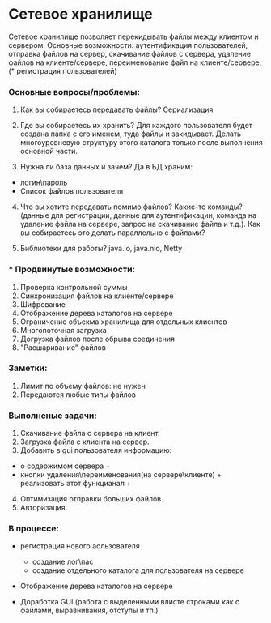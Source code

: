 # Сетевое хранилище

Сетевое хранилище позволяет перекидывать файлы между клиентом и сервером.
Основные возможности: аутентификация пользователей, отправка файлов на сервер, 
скачивание файлов с сервера, удаление файлов на клиенте/сервере, 
переименование файл на клиенте/сервере, (* регистрация пользователей)

### Основные вопросы/проблемы:
1. Как вы собираетесь передавать файлы?
Сериализация

2. Где вы собираетесь их хранить?
Для каждого пользователя будет создана папка с его именем, туда файлы и закидывает.
Делать многоуровневую структуру этого каталога только после выполнения основной части.

3. Нужна ли база данных и зачем?
Да в БД храним:
- логин\пароль
- Список файлов пользователя

4. Что вы хотите передавать помимо файлов?
Какие-то команды? (данные для регистрации, данные для аутентификации, команда на удаление 
файла на сервере, запрос на скачивание файла и т.д.). Как вы собираетесь это делать параллельно 
с файлами?

5. Библиотеки для работы?
java.io, java.nio, Netty

### \* Продвинутые возможности:
1. Проверка контрольной суммы 
2. Синхронизация файлов на клиенте/сервере
3. Шифрование
4. Отображение дерева каталогов на сервере
5. Ограничение объекма хранилища для отдельных клиентов
6. Многопоточная загрузка
7. Догрузка файлов после обрыва соединения
8. "Расшаривание" файлов

### Заметки:
1. Лимит по объему файлов: не нужен
2. Передаются любые типы файлов

### Выполненые задачи:
1. Скачивание файла с сервера на клиент.
2. Загрузка файла с клиента на сервер.
3. Добавить в gui пользователя информацию:
  - о содержимом сервера +
  - кнопки удаления\переименования(на сервере\клиенте) + реализовать этот функцианал +
4. Оптимизация отправки больших файлов.
5. Авторизация.

### В процессе:

- регистрация нового аользователя
    - создание лог\пас
    - создание отдельного каталога для пользователя на сервере

- Отображение дерева каталогов на сервере
- Доработка GUI (работа с выделенными влисте строками как с файлами, выравнивания, отступы и тп.)
